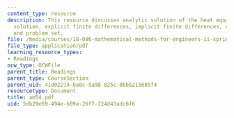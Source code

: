 ```yaml
---
content_type: resource
description: This resource discusses analytic solution of the heat equation, the fundamental
  solution, explicit finite differences, implicit finite differences, convection-diffusion
  and problem set.
file: /media/courses/18-086-mathematical-methods-for-engineers-ii-spring-2006/5db29e69494eb09a26f7224d43adc6f6_am54.pdf
file_type: application/pdf
learning_resource_types:
- Readings
ocw_type: OCWFile
parent_title: Readings
parent_type: CourseSection
parent_uid: 41d02214-ba8c-5a98-825c-8bbb215605f4
resourcetype: Document
title: am54.pdf
uid: 5db29e69-494e-b09a-26f7-224d43adc6f6
---
```


